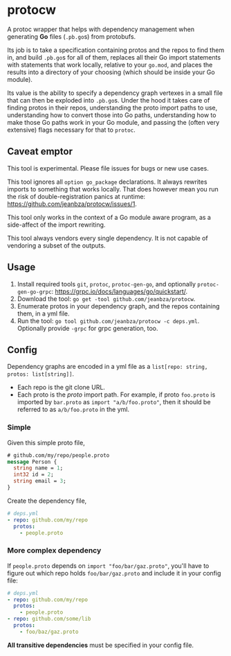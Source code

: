 # protocw

A protoc wrapper that helps with dependency management when generating **Go**
files (`.pb.go`s) from protobufs.

Its job is to take a specification containing protos and the repos to find them
in, and build `.pb.go`s for all of them, replaces all their Go import statements
with statements that work locally, relative to your `go.mod`, and places the
results into a directory of your choosing (which should be inside your Go
module).

Its value is the ability to specify a dependency graph vertexes in a small file
that can then be exploded into `.pb.go`s. Under the hood it takes care of
finding protos in their repos, understanding the proto import paths to use,
understanding how to convert those into Go paths, understanding how to make
those Go paths work in your Go module, and passing the (often very extensive)
flags necessary for that to `protoc`.

## Caveat emptor

This tool is experimental. Please file issues for bugs or new use cases.

This tool ignores all `option go_package` declarations. It always rewrites
imports to something that works locally. That does however mean you run the risk
of double-registration panics at runtime: https://github.com/jeanbza/protocw/issues/1.

This tool only works in the context of a Go module aware program, as a
side-affect of the import rewriting.

This tool always vendors every single dependency. It is not capable of vendoring
a subset of the outputs.

## Usage

1. Install required tools `git`, `protoc`, `protoc-gen-go`, and optionally `protoc-gen-go-grpc`: https://grpc.io/docs/languages/go/quickstart/.
2. Download the tool: `go get -tool github.com/jeanbza/protocw`.
3. Enumerate protos in your dependency graph, and the repos containing them, in a yml file.
4. Run the tool: `go tool github.com/jeanbza/protocw -c deps.yml`. Optionally provide `-grpc` for grpc generation, too.

## Config

Dependency graphs are encoded in a yml file as a
`list[repo: string, protos: list[string]]`.

- Each repo is the git clone URL.
- Each proto is the _proto_ import path. For example, if proto `foo.proto` is
  imported by `bar.proto` as `import "a/b/foo.proto"`, then it should be
  referred to as `a/b/foo.proto` in the yml.

### Simple

Given this simple proto file,

```proto
# github.com/my/repo/people.proto
message Person {
  string name = 1;
  int32 id = 2;
  string email = 3;
}
```

Create the dependency file,

```yml
# deps.yml
- repo: github.com/my/repo
  protos:
    - people.proto
```

### More complex dependency

If `people.proto` depends on `import "foo/bar/gaz.proto"`, you'll have to figure
out which repo holds `foo/bar/gaz.proto` and include it in your config file:

```yml
# deps.yml
- repo: github.com/my/repo
  protos:
    - people.proto
- repo: github.com/some/lib
  protos:
    - foo/baz/gaz.proto
```

**All transitive dependencies** must be specified in your config file.

